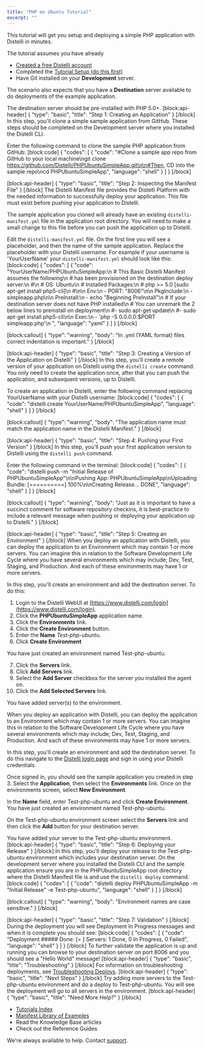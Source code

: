 ```yaml
---
title: "PHP on Ubuntu Tutorial"
excerpt: ""
---
```

This tutorial will get you setup and deploying a simple PHP application with Distelli in minutes.

The tutorial assumes you have already 
* [Created a free Distelli account](https://www.distelli.com/signup)
* Completed the [Tutorial Setup (do this first)](doc:tutorial-setup)
* Have Git installed on your **Development** server.

The scenario also expects that you have a **Destination** server available to do deployments of the example application.

The destination server should be pre-installed with PHP 5.0+.
[block:api-header]
{
  "type": "basic",
  "title": "Step 1: Creating an Application"
}
[/block]
In this step, you'll clone a simple sample application from GitHub. These steps should be completed on the Development server where you installed the Distelli CLI.

Enter the following command to clone the sample PHP application from GitHub:
[block:code]
{
  "codes": [
    {
      "code": "#Clone a sample app repo from GitHub to your local machine\ngit clone https://github.com/Distelli/PHPUbuntuSimpleApp.git\n\n#Then, CD into the sample repo\ncd PHPUbuntuSimpleApp",
      "language": "shell"
    }
  ]
}
[/block]

[block:api-header]
{
  "type": "basic",
  "title": "Step 2: Inspecting the Manifest File"
}
[/block]
The Distelli Manifest file provides the Distelli Platform with the needed information to successfully deploy your application. This file must exist before pushing your application to Distelli.

The sample application you cloned will already have an existing `distelli-manifest.yml` file in the application root directory. You will need to make a small change to this file before you can push the application up to Distelli.

Edit the `distelli-manifest.yml` file. On the first line you will see a <username> placeholder, and then the name of the sample application.
Replace the <username> placeholder with your Distelli username. For example if your username is 'YourUserName' your `distelli-manifest.yml` should look like this:
[block:code]
{
  "codes": [
    {
      "code": "YourUserName/PHPUbuntuSimpleApp:\n  # This Basic Distelli Manifest assumes the following\n  # has been provisioned on the destination deploy server:\n  #\n  # OS: Ubuntu\n  # Installed Packages:\n  #   php >= 5.0   [sudo apt-get install php5-cli]\n  #\n\n  Env:\n    - PORT: \"8006\"\n\n  PkgInclude:\n    - simpleapp.php\n\n  PreInstall:\n    - echo \"Beginning PreInstall\"\n    # If your destination server does not have PHP installed\n    # You can unremark the 2 below lines to preinstall on deployment\n    #- sudo apt-get update\n    #- sudo apt-get install php5-cli\n\n  Exec:\n    - 'php -S 0.0.0.0:$PORT simpleapp.php'\n      ",
      "language": "yaml"
    }
  ]
}
[/block]

[block:callout]
{
  "type": "warning",
  "body": "In .yml (YAML format) files correct indentation is important."
}
[/block]

[block:api-header]
{
  "type": "basic",
  "title": "Step 3: Creating a Version of the Application on Distelli"
}
[/block]
In this step, you'll create a remote version of your application on Distelli using the `distelli create` command. You only need to create the application once, after that you can push the application, and subsequent versions, up to Distelli.

To create an application in Distelli, enter the following command replacing YourUserName with your Distelli username:
[block:code]
{
  "codes": [
    {
      "code": "distelli create YourUserName/PHPUbuntuSimpleApp",
      "language": "shell"
    }
  ]
}
[/block]

[block:callout]
{
  "type": "warning",
  "body": "The application name must match the application name in the Distelli Manifest."
}
[/block]

[block:api-header]
{
  "type": "basic",
  "title": "Step 4: Pushing your First Version"
}
[/block]
In this step, you'll push your first application version to Distelli using the `distelli push` command.

Enter the following command in the terminal:
[block:code]
{
  "codes": [
    {
      "code": "distelli push -m \"Initial Release of PHPUbuntuSimpleApp\"\n\nPushing App: PHPUbuntuSimpleApp\nUploading Bundle: [==========] 100%\n\nCreating Release... DONE",
      "language": "shell"
    }
  ]
}
[/block]

[block:callout]
{
  "type": "warning",
  "body": "Just as it is important to have a succinct comment for software repository checkins, it is best-practice to include a relevant message when pushing or deploying your application up to Distelli."
}
[/block]

[block:api-header]
{
  "type": "basic",
  "title": "Step 5: Creating an Environment"
}
[/block]
When you deploy an application with Distelli, you can deploy the application to an Environment which may contain 1 or more servers. You can imagine this in relation to the Software Development Life Cycle where you have several environments which may include; Dev, Test, Staging, and Production. And each of these environments may have 1 or more servers.

In this step, you'll create an environment and add the destination server. To do this:

1. Login to the Distelli WebUI at [https://www.distelli.com/login](https://www.distelli.com/login).
2. Click the **PHPUbuntuSimpleApp** application name.
3. Click the **Environments** link.
4. Click the **Create Environment** button.
5. Enter the **Name** *Test-php-ubuntu*.
6. Click **Create Environment**

You have just created an environment named Test-php-ubuntu.

7. Click the **Servers** link.
8. Click **Add Servers** link.
9. Select the **Add Server** checkbox for the server you installed the agent on.
10. Click the **Add Selected Servers** link.

You have added server(s) to the environment.


When you deploy an application with Distelli, you can deploy the application to an Environment which may contain 1 or more servers. You can imagine this in relation to the Software Development Life Cycle where you have several environments which may include; Dev, Test, Staging, and Production. And each of these environments may have 1 or more servers.

In this step, you'll create an environment and add the destination server. To do this navigate to the [Distelli login page](https://www.distelli.com/login) and sign in using your Distelli credentials.

Once signed in, you should see the sample application you created in step 3. Select the **Application**, then select the **Environments** link. Once on the environments screen, select **New Environment**.

In the **Name** field, enter Test-php-ubuntu and click **Create Environment**. You have just created an environment named Test-php-ubuntu.

On the Test-php-ubuntu environment screen select the **Servers** link and then click the **Add** button for your destination server.

You have added your server to the Test-php-ubuntu environment.
[block:api-header]
{
  "type": "basic",
  "title": "Step 6: Deploying your Release"
}
[/block]
In this step, you'll deploy your release to the Test-php-ubuntu environment which includes your destination server. On the development server where you installed the Distelli CLI and the sample application ensure you are in the PHPUbuntuSimpleApp root directory where the Distelli Manifest file is and use the `distelli deploy` command.
[block:code]
{
  "codes": [
    {
      "code": "distelli deploy PHPUbuntuSimpleApp -m \"Initial Release\" -e Test-php-ubuntu",
      "language": "shell"
    }
  ]
}
[/block]

[block:callout]
{
  "type": "warning",
  "body": "Environment names are case sensitive."
}
[/block]

[block:api-header]
{
  "type": "basic",
  "title": "Step 7: Validation"
}
[/block]
During the deployment you will see Deployment In Progress messages and when it is complete you should see:
[block:code]
{
  "codes": [
    {
      "code": "Deployment ##### Done: [=         ] Servers: 1 Done, 0 In Progress, 0 Failed",
      "language": "shell"
    }
  ]
}
[/block]
To further validate the application is up and running you can browse to your destination server on port 8006 and you should see a "Hello World" message!
[block:api-header]
{
  "type": "basic",
  "title": "Troubleshooting"
}
[/block]
For information on troubleshooting deployments, see [Troubleshooting Deploys](doc:troubleshooting-deploys).
[block:api-header]
{
  "type": "basic",
  "title": "Next Steps"
}
[/block]
Try adding more servers to the Test-php-ubuntu environment and do a deploy to Test-php-ubuntu. You will see the deployment will go to all servers in the environment.
[block:api-header]
{
  "type": "basic",
  "title": "Need More Help?"
}
[/block]
* [Tutorials Index](doc:tutorials-index)
* [Manifest Library of Examples](doc:distelli-manifest-library-of-examples)
* Read the Knowledge Base articles
* Check out the Reference Guides

We're always available to help. Contact [support](http://www.distelli.com/support).
